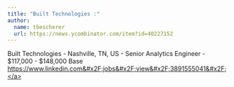 ```yaml
---
title: "Built Technologies :"
author:
  name: tbescherer
  url: https://news.ycombinator.com/item?id=40227152
---
```

Built Technologies - Nashville, TN, US - Senior Analytics Engineer - $117,000 - $148,000 Base
<a href="https:&#x2F;&#x2F;www.linkedin.com&#x2F;jobs&#x2F;view&#x2F;3891555041&#x2F;" rel="nofollow">https:&#x2F;&#x2F;www.linkedin.com&#x2F;jobs&#x2F;view&#x2F;3891555041&#x2F;</a>
